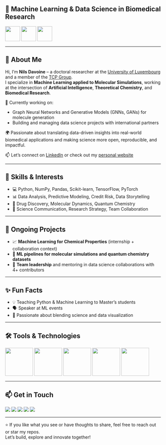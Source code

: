 ## 🧠 Machine Learning & Data Science in Biomedical Research
<img src="https://media.giphy.com/media/7HuqlSbvKrzyzZhkzY/giphy.gif" width="48"> <img src="https://media.giphy.com/media/1FSNBA1Ixv3kao6OLk/giphy.gif" width="48"> <img src="https://media.giphy.com/media/iDaCeaKrHhUI1I8e2b/giphy.gif" width="48">  

---

## 👋 About Me

Hi, I’m **Nils Davoine** – a doctoral researcher at the [University of Luxembourg](https://wwwfr.uni.lu/) and a member of the [TCP Group](https://www.tcpunilu.com/current-team-members).  
I specialize in **Machine Learning applied to Molecular Simulations**, working at the intersection of **Artificial Intelligence**, **Theoretical Chemistry**, and **Biomedical Research**.

🔬 Currently working on:
- Graph Neural Networks and Generative Models (GNNs, GANs) for molecule generation  
- Building and managing data science projects with international partners  

🌍 Passionate about translating data-driven insights into real-world biomedical applications and making science more open, reproducible, and impactful.

📫 Let’s connect on [LinkedIn](https://fr.linkedin.com/in/nils-davoine-81b46b19b) or check out my [personal website](https://davoinenils.github.io/)

---

## 🧩 Skills & Interests

- 💻 Python, NumPy, Pandas, Scikit-learn, TensorFlow, PyTorch
- 📊 Data Analysis, Predictive Modeling, Credit Risk, Data Storytelling
- 🧬 Drug Discovery, Molecular Dynamics, Quantum Chemistry
- 🎯 Science Communication, Research Strategy, Team Collaboration

---

## 🌱 Ongoing Projects

- 📈 **Machine Learning for Chemical Properties** (internship + collaboration context)
- 🧪 **ML pipelines for molecular simulations and quantum chemistry datasets**
- 🤝 **Team leadership** and mentoring in data science collaborations with 4+ contributors

---

## ✨ Fun Facts

- 💡 Teaching Python & Machine Learning to Master’s students
- 🗣️ Speaker at ML events
- 🎨 Passionate about blending science and data visualization

---

## 🛠️ Tools & Technologies

<p>
  <img src="https://www.vectorlogo.zone/logos/python/python-ar21.svg" width="90">
  <img src="https://www.vectorlogo.zone/logos/pytorch/pytorch-ar21.svg" width="90">
  <img src="https://www.vectorlogo.zone/logos/numpy/numpy-ar21.svg" width="90">
  <img src="https://www.vectorlogo.zone/logos/git-scm/git-scm-ar21.svg" width="90">
  <img src="https://www.vectorlogo.zone/logos/visualstudio_code/visualstudio_code-ar21.svg" width="90">
</p>

---

## 📫 Get in Touch

<a href="mailto:nils.davoine@uni.lu"><img src="https://img.shields.io/badge/email-nils.davoine@uni.lu-D14836?style=flat&logo=gmail&logoColor=white"/></a>
<a href="https://nilsdavoine.github.io"><img src="https://img.shields.io/badge/Portfolio-Website-242424?style=flat&logo=firefox&logoColor=white"/></a>
<a href="https://twitter.com/NilsDavoine"><img src="https://img.shields.io/twitter/follow/NilsDavoine?label=Twitter&style=social"/></a>
<a href="https://github.com/NilsDavoine"><img src="https://img.shields.io/github/followers/NilsDavoine?label=GitHub&style=social"/></a>
<a href="https://fr.linkedin.com/in/nils-davoine-81b46b19b"><img src="https://img.shields.io/badge/LinkedIn-Connect-blue?style=flat&logo=linkedin"/></a>

---

⭐ If you like what you see or have thoughts to share, feel free to reach out or star my repos.  
Let’s build, explore and innovate together!
